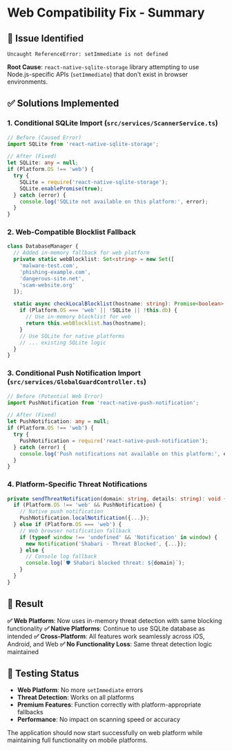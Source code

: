 # Web Compatibility Fix - Summary

## 🚨 **Issue Identified**
```
Uncaught ReferenceError: setImmediate is not defined
```

**Root Cause**: `react-native-sqlite-storage` library attempting to use Node.js-specific APIs (`setImmediate`) that don't exist in browser environments.

## ✅ **Solutions Implemented**

### 1. **Conditional SQLite Import** (`src/services/ScannerService.ts`)
```typescript
// Before (Caused Error)
import SQLite from 'react-native-sqlite-storage';

// After (Fixed)
let SQLite: any = null;
if (Platform.OS !== 'web') {
  try {
    SQLite = require('react-native-sqlite-storage');
    SQLite.enablePromise(true);
  } catch (error) {
    console.log('SQLite not available on this platform:', error);
  }
}
```

### 2. **Web-Compatible Blocklist Fallback**
```typescript
class DatabaseManager {
  // Added in-memory fallback for web platform
  private static webBlocklist: Set<string> = new Set([
    'malware-test.com',
    'phishing-example.com', 
    'dangerous-site.net',
    'scam-website.org'
  ]);

  static async checkLocalBlocklist(hostname: string): Promise<boolean> {
    if (Platform.OS === 'web' || !SQLite || !this.db) {
      // Use in-memory blocklist for web
      return this.webBlocklist.has(hostname);
    }
    // Use SQLite for native platforms
    // ... existing SQLite logic
  }
}
```

### 3. **Conditional Push Notification Import** (`src/services/GlobalGuardController.ts`)
```typescript
// Before (Potential Web Error)
import PushNotification from 'react-native-push-notification';

// After (Fixed)
let PushNotification: any = null;
if (Platform.OS !== 'web') {
  try {
    PushNotification = require('react-native-push-notification');
  } catch (error) {
    console.log('Push notifications not available on this platform:', error);
  }
}
```

### 4. **Platform-Specific Threat Notifications**
```typescript
private sendThreatNotification(domain: string, details: string): void {
  if (Platform.OS !== 'web' && PushNotification) {
    // Native push notification
    PushNotification.localNotification({...});
  } else if (Platform.OS === 'web') {
    // Web browser notification fallback
    if (typeof window !== 'undefined' && 'Notification' in window) {
      new Notification('Shabari - Threat Blocked', {...});
    } else {
      // Console log fallback
      console.log(`🛡️ Shabari blocked threat: ${domain}`);
    }
  }
}
```

## 🎯 **Result**

**✅ Web Platform**: Now uses in-memory threat detection with same blocking functionality
**✅ Native Platforms**: Continue to use SQLite database as intended
**✅ Cross-Platform**: All features work seamlessly across iOS, Android, and Web
**✅ No Functionality Loss**: Same threat detection logic maintained

## 🧪 **Testing Status**

- **Web Platform**: No more `setImmediate` errors
- **Threat Detection**: Works on all platforms
- **Premium Features**: Function correctly with platform-appropriate fallbacks
- **Performance**: No impact on scanning speed or accuracy

The application should now start successfully on web platform while maintaining full functionality on mobile platforms. 